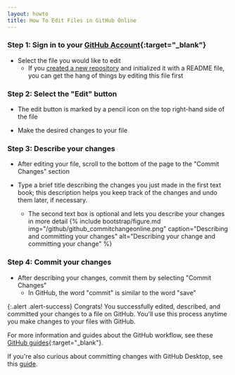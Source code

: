 ```yaml
---
layout: howto
title: How To Edit Files in GitHub Online
---
```


### Step 1: Sign in to your [GitHub Account](https://github.com/){:target="_blank"}

- Select the file you would like to edit
  - If you [created a new repository](setupgithubrepo.html.) and initialized it with a README file, you can get the hang of things by editing this file first 

### Step 2: Select the "Edit" button

- The edit button is marked by a pencil icon on the top right-hand side of the file

- Make the desired changes to your file

### Step 3: Describe your changes

- After editing your file, scroll to the bottom of the page to the "Commit Changes" section

- Type a brief title describing the changes you just made in the first text book; this description helps you keep track of the changes and undo them later, if necessary.
  - The second text box is optional and lets you describe your changes in more detail
{% include bootstrap/figure.md img="/github/github_commitchangeonline.png" caption="Describing and committing your changes" alt="Describing your change and committing your change" %}

### Step 4: Commit your changes

- After describing your changes, commit them by selecting "Commit Changes"
  - In GitHub, the word "commit" is similar to the word "save" 

{:.alert .alert-success}
Congrats! You successfully edited, described, and committed your changes to a file on GitHub. You'll use this process anytime you make changes to your files with GitHub.

For more information and guides about the GitHub workflow, see these [GitHub guides](https://help.github.com/en/desktop/contributing-to-projects){:target="_blank"}.

If you're also curious about committing changes with GitHub Desktop, see this [guide](pushpullchanges.html).

